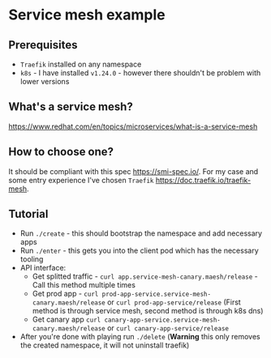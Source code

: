 # Service mesh example

## Prerequisites

- `Traefik` installed on any namespace
- `k8s` - I have installed `v1.24.0` - however there shouldn't be problem with lower versions

## What's a service mesh?

https://www.redhat.com/en/topics/microservices/what-is-a-service-mesh

## How to choose one?

It should be compliant with this spec https://smi-spec.io/.
For my case and some entry experience I've chosen `Traefik` https://doc.traefik.io/traefik-mesh.

## Tutorial

- Run `./create` - this should bootstrap the namespace and add necessary apps
- Run `./enter` - this gets you into the client pod which has the necessary tooling
- API interface:
  - Get splitted traffic - `curl app.service-mesh-canary.maesh/release` - Call this method multiple times
  - Get prod app - `curl prod-app-service.service-mesh-canary.maesh/release` or `curl prod-app-service/release` (First method is through service mesh, second method is through k8s dns)
  - Get canary app `curl canary-app-service.service-mesh-canary.maesh/release` or `curl canary-app-service/release`
- After you're done with playing run `./delete` (**Warning** this only removes the created namespace, it will not uninstall traefik)
